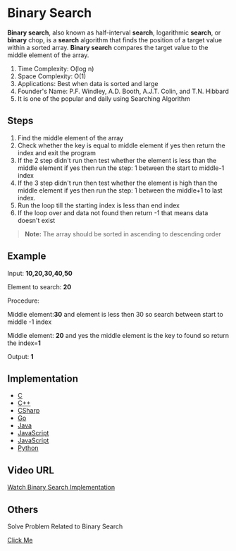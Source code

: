 # Binary Search

**Binary search**, also known as half-interval **search**, logarithmic **search**, or **binary** chop, is a **search** algorithm that finds the position of a target value within a sorted array. **Binary search** compares the target value to the middle element of the array.

1. Time Complexity: O(log n) 
2. Space Complexity: O(1)
3. Applications: Best when data is sorted and large
4. Founder's Name: P.F. Windley, A.D. Booth, A.J.T. Colin, and T.N. Hibbard
5. It is one of the popular and daily using Searching Algorithm

## Steps

1. Find the middle element of the array
2. Check whether the key is equal to middle element if yes then return the index and exit the program
3. If the 2 step didn't run then test whether the element is less than the middle element if yes then run the step: 1 between the start to middle-1 index 
4. If the 3 step didn't run then test whether the element is high than the middle element if yes then run the step: 1 between the middle+1 to last index.
5. Run the loop till the starting index is less than end index
6. If the loop over and data not found then return -1 that means data doesn't exist
> **Note:** The array should be sorted in ascending to descending order

## Example

Input: **10,20,30,40,50**

Element to search: **20**

Procedure:

Middle element:**30** and element is less then 30 so search between start to middle -1 index

Middle element: **20** and yes the middle element is the key to found so return the index=**1**

Output: **1**

## Implementation

- [C](https://github.com/MakeContributions/DSA/blob/main/algorithms/C/searching/Binary-search.c)
- [C++](https://github.com/MakeContributions/DSA/blob/main/algorithms/CPlusPlus/Searching/binary-search.cpp)
- [CSharp](https://github.com/MakeContributions/DSA/blob/main/algorithms/CSharp/src/Search/binary-search.cs)
- [Go](https://github.com/MakeContributions/DSA/blob/main/algorithms/Go/searching/binary-search.go)
- [Java](https://github.com/MakeContributions/DSA/blob/main/algorithms/Java/searching/binary-search.java)
- [JavaScript](https://github.com/MakeContributions/DSA/blob/main/algorithms/JavaScript/src/searching/binary-search.js)
- [JavaScript](https://github.com/MakeContributions/DSA/blob/main/algorithms/JavaScript/src/searching/binary-search-recursive.js)
- [Python](https://github.com/MakeContributions/DSA/blob/main/algorithms/Python/searching/binary_search.py)

## Video URL

[Watch Binary Search Implementation](https://youtu.be/P3YID7liBug)

## Others

Solve Problem Related to Binary Search 

[Click Me](https://leetcode.com/tag/binary-search/)
